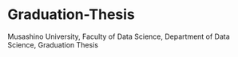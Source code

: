 # Graduation-Thesis
Musashino University, Faculty of Data Science, Department of Data Science, Graduation Thesis
